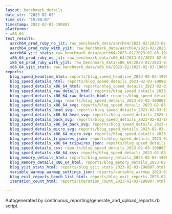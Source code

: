 ```yaml
---
layout: benchmark_details
date_str: '2023-02-03'
time_str: '19:08:07'
timestamp: 2023-02-03-190807
platforms:
- x86_64
test_results:
  aarch64_prod_ruby_no_jit: raw_benchmark_data/aarch64/2023-02/2023-02-03-190807_basic_benchmark_aarch64_prod_ruby_no_jit.json
  aarch64_prod_ruby_with_yjit: raw_benchmark_data/aarch64/2023-02/2023-02-03-190807_basic_benchmark_aarch64_prod_ruby_with_yjit.json
  aarch64_yjit_stats: raw_benchmark_data/aarch64/2023-02/2023-02-03-190807_basic_benchmark_aarch64_yjit_stats.json
  x86_64_prod_ruby_no_jit: raw_benchmark_data/x86_64/2023-02/2023-02-03-190807_basic_benchmark_x86_64_prod_ruby_no_jit.json
  x86_64_prod_ruby_with_yjit: raw_benchmark_data/x86_64/2023-02/2023-02-03-190807_basic_benchmark_x86_64_prod_ruby_with_yjit.json
  x86_64_yjit_stats: raw_benchmark_data/x86_64/2023-02/2023-02-03-190807_basic_benchmark_x86_64_yjit_stats.json
reports:
  blog_speed_headline_html: reports/blog_speed_headline_2023-02-03-190807.html
  blog_speed_details_html: reports/blog_speed_details_2023-02-03-190807.html
  blog_speed_details_x86_64_html: reports/blog_speed_details_2023-02-03-190807.x86_64.html
  blog_speed_details_raw_details_html: reports/blog_speed_details_2023-02-03-190807.raw_details.html
  blog_speed_details_x86_64_raw_details_html: reports/blog_speed_details_2023-02-03-190807.x86_64.raw_details.html
  blog_speed_details_svg: reports/blog_speed_details_2023-02-03-190807.svg
  blog_speed_details_x86_64_svg: reports/blog_speed_details_2023-02-03-190807.x86_64.svg
  blog_speed_details_head_svg: reports/blog_speed_details_2023-02-03-190807.head.svg
  blog_speed_details_x86_64_head_svg: reports/blog_speed_details_2023-02-03-190807.x86_64.head.svg
  blog_speed_details_back_svg: reports/blog_speed_details_2023-02-03-190807.back.svg
  blog_speed_details_x86_64_back_svg: reports/blog_speed_details_2023-02-03-190807.x86_64.back.svg
  blog_speed_details_micro_svg: reports/blog_speed_details_2023-02-03-190807.micro.svg
  blog_speed_details_x86_64_micro_svg: reports/blog_speed_details_2023-02-03-190807.x86_64.micro.svg
  blog_speed_details_tripwires_json: reports/blog_speed_details_2023-02-03-190807.tripwires.json
  blog_speed_details_x86_64_tripwires_json: reports/blog_speed_details_2023-02-03-190807.x86_64.tripwires.json
  blog_speed_details_csv: reports/blog_speed_details_2023-02-03-190807.csv
  blog_speed_details_x86_64_csv: reports/blog_speed_details_2023-02-03-190807.x86_64.csv
  blog_memory_details_html: reports/blog_memory_details_2023-02-03-190807.html
  blog_memory_details_x86_64_html: reports/blog_memory_details_2023-02-03-190807.x86_64.html
  blog_yjit_stats_html: reports/blog_yjit_stats_2023-02-03-190807.html
  variable_warmup_warmup_settings_json: reports/variable_warmup_2023-02-03-190807.warmup_settings.json
  blog_exit_reports_bench_list_html: reports/blog_exit_reports_2023-02-03-190807.bench_list.html
  iteration_count_html: reports/iteration_count_2023-02-03-190807.html

---
```

Autogenerated by continuous_reporting/generate_and_upload_reports.rb script.
